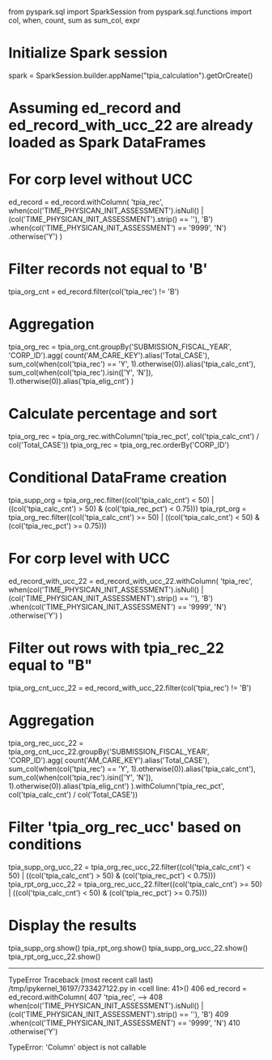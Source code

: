 from pyspark.sql import SparkSession
from pyspark.sql.functions import col, when, count, sum as sum_col, expr

# Initialize Spark session
spark = SparkSession.builder.appName("tpia_calculation").getOrCreate()

# Assuming ed_record and ed_record_with_ucc_22 are already loaded as Spark DataFrames

# For corp level without UCC
ed_record = ed_record.withColumn(
    'tpia_rec',
    when(col('TIME_PHYSICAN_INIT_ASSESSMENT').isNull() | (col('TIME_PHYSICAN_INIT_ASSESSMENT').strip() == ''), 'B')
    .when(col('TIME_PHYSICAN_INIT_ASSESSMENT') == '9999', 'N')
    .otherwise('Y')
)

# Filter records not equal to 'B'
tpia_org_cnt = ed_record.filter(col('tpia_rec') != 'B')

# Aggregation
tpia_org_rec = tpia_org_cnt.groupBy('SUBMISSION_FISCAL_YEAR', 'CORP_ID').agg(
    count('AM_CARE_KEY').alias('Total_CASE'),
    sum_col(when(col('tpia_rec') == 'Y', 1).otherwise(0)).alias('tpia_calc_cnt'),
    sum_col(when(col('tpia_rec').isin(['Y', 'N']), 1).otherwise(0)).alias('tpia_elig_cnt')
)

# Calculate percentage and sort
tpia_org_rec = tpia_org_rec.withColumn('tpia_rec_pct', col('tpia_calc_cnt') / col('Total_CASE'))
tpia_org_rec = tpia_org_rec.orderBy('CORP_ID')

# Conditional DataFrame creation
tpia_supp_org = tpia_org_rec.filter((col('tpia_calc_cnt') < 50) | ((col('tpia_calc_cnt') > 50) & (col('tpia_rec_pct') < 0.75)))
tpia_rpt_org = tpia_org_rec.filter((col('tpia_calc_cnt') >= 50) | ((col('tpia_calc_cnt') < 50) & (col('tpia_rec_pct') >= 0.75)))

# For corp level with UCC
ed_record_with_ucc_22 = ed_record_with_ucc_22.withColumn(
    'tpia_rec',
    when(col('TIME_PHYSICAN_INIT_ASSESSMENT').isNull() | (col('TIME_PHYSICAN_INIT_ASSESSMENT').strip() == ''), 'B')
    .when(col('TIME_PHYSICAN_INIT_ASSESSMENT') == '9999', 'N')
    .otherwise('Y')
)

# Filter out rows with tpia_rec_22 equal to "B"
tpia_org_cnt_ucc_22 = ed_record_with_ucc_22.filter(col('tpia_rec') != 'B')

# Aggregation
tpia_org_rec_ucc_22 = tpia_org_cnt_ucc_22.groupBy('SUBMISSION_FISCAL_YEAR', 'CORP_ID').agg(
    count('AM_CARE_KEY').alias('Total_CASE'),
    sum_col(when(col('tpia_rec') == 'Y', 1).otherwise(0)).alias('tpia_calc_cnt'),
    sum_col(when(col('tpia_rec').isin(['Y', 'N']), 1).otherwise(0)).alias('tpia_elig_cnt')
).withColumn('tpia_rec_pct', col('tpia_calc_cnt') / col('Total_CASE'))

# Filter 'tpia_org_rec_ucc' based on conditions
tpia_supp_org_ucc_22 = tpia_org_rec_ucc_22.filter((col('tpia_calc_cnt') < 50) | ((col('tpia_calc_cnt') > 50) & (col('tpia_rec_pct') < 0.75)))
tpia_rpt_org_ucc_22 = tpia_org_rec_ucc_22.filter((col('tpia_calc_cnt') >= 50) | ((col('tpia_calc_cnt') < 50) & (col('tpia_rec_pct') >= 0.75)))

# Display the results
tpia_supp_org.show()
tpia_rpt_org.show()
tpia_supp_org_ucc_22.show()
tpia_rpt_org_ucc_22.show()



                                                                            
---------------------------------------------------------------------------
TypeError                                 Traceback (most recent call last)
/tmp/ipykernel_16197/733427122.py in <cell line: 41>()
    406     ed_record = ed_record.withColumn(
    407         'tpia_rec',
--> 408         when(col('TIME_PHYSICAN_INIT_ASSESSMENT').isNull() | (col('TIME_PHYSICAN_INIT_ASSESSMENT').strip() == ''), 'B')
    409         .when(col('TIME_PHYSICAN_INIT_ASSESSMENT') == '9999', 'N')
    410         .otherwise('Y')

TypeError: 'Column' object is not callable
